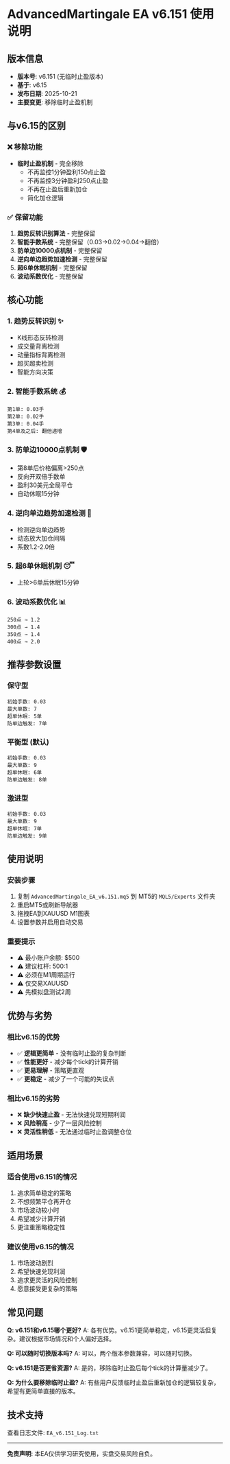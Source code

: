 # AdvancedMartingale EA v6.151 使用说明

## 版本信息
- **版本号**: v6.151 (无临时止盈版本)
- **基于**: v6.15
- **发布日期**: 2025-10-21
- **主要变更**: 移除临时止盈机制

## 与v6.15的区别

### ❌ 移除功能
- **临时止盈机制** - 完全移除
  - 不再监控1分钟盈利150点止盈
  - 不再监控3分钟盈利250点止盈
  - 不再在止盈后重新加仓
  - 简化加仓逻辑

### ✅ 保留功能
1. **趋势反转识别算法** - 完整保留
2. **智能手数系统** - 完整保留（0.03→0.02→0.04→翻倍）
3. **防单边10000点机制** - 完整保留
4. **逆向单边趋势加速检测** - 完整保留
5. **超6单休眠机制** - 完整保留
6. **波动系数优化** - 完整保留

## 核心功能

### 1. 趋势反转识别 ✨
- K线形态反转检测
- 成交量背离检测
- 动量指标背离检测
- 超买超卖检测
- 智能方向决策

### 2. 智能手数系统 💰
```
第1单: 0.03手
第2单: 0.02手
第3单: 0.04手
第4单及之后: 翻倍递增
```

### 3. 防单边10000点机制 🛡️
- 第8单后价格偏离>250点
- 反向开双倍手数单
- 盈利30美元全局平仓
- 自动休眠15分钟

### 4. 逆向单边趋势加速检测 🚀
- 检测逆向单边趋势
- 动态放大加仓间隔
- 系数1.2-2.0倍

### 5. 超6单休眠机制 😴
- 上轮>6单后休眠15分钟

### 6. 波动系数优化 📊
```
250点 → 1.2
300点 → 1.4
350点 → 1.4
400点 → 2.0
```

## 推荐参数设置

### 保守型
```
初始手数: 0.03
最大单数: 7
超单休眠: 5单
防单边触发: 7单
```

### 平衡型 (默认)
```
初始手数: 0.03
最大单数: 9
超单休眠: 6单
防单边触发: 8单
```

### 激进型
```
初始手数: 0.03
最大单数: 9
超单休眠: 7单
防单边触发: 9单
```

## 使用说明

### 安装步骤
1. 复制 `AdvancedMartingale_EA_v6.151.mq5` 到 MT5的 `MQL5/Experts` 文件夹
2. 重启MT5或刷新导航器
3. 拖拽EA到XAUUSD M1图表
4. 设置参数并启用自动交易

### 重要提示
- ⚠️ 最小账户余额: $500
- ⚠️ 建议杠杆: 500:1
- ⚠️ 必须在M1周期运行
- ⚠️ 仅交易XAUUSD
- ⚠️ 先模拟盘测试2周

## 优势与劣势

### 相比v6.15的优势
- ✅ **逻辑更简单** - 没有临时止盈的复杂判断
- ✅ **性能更好** - 减少每个tick的计算开销
- ✅ **更易理解** - 策略更直观
- ✅ **更稳定** - 减少了一个可能的失误点

### 相比v6.15的劣势
- ❌ **缺少快速止盈** - 无法快速兑现短期利润
- ❌ **风险稍高** - 少了一层风险控制
- ❌ **灵活性稍低** - 无法通过临时止盈调整仓位

## 适用场景

### 适合使用v6.151的情况
1. 追求简单稳定的策略
2. 不想频繁平仓再开仓
3. 市场波动较小时
4. 希望减少计算开销
5. 更注重策略稳定性

### 建议使用v6.15的情况  
1. 市场波动剧烈
2. 希望快速兑现利润
3. 追求更灵活的风险控制
4. 愿意接受更复杂的策略

## 常见问题

**Q: v6.151和v6.15哪个更好?**
A: 各有优势。v6.151更简单稳定，v6.15更灵活但复杂。建议根据市场情况和个人偏好选择。

**Q: 可以随时切换版本吗?**
A: 可以，两个版本参数兼容，可以随时切换。

**Q: v6.151是否更省资源?**
A: 是的，移除临时止盈后每个tick的计算量减少了。

**Q: 为什么要移除临时止盈?**
A: 有些用户反馈临时止盈后重新加仓的逻辑较复杂，希望有更简单直接的版本。

## 技术支持

查看日志文件: `EA_v6.151_Log.txt`

---

**免责声明**: 本EA仅供学习研究使用，实盘交易风险自负。







